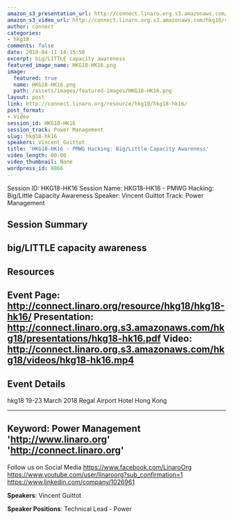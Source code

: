 ```yaml
---
amazon_s3_presentation_url: http://connect.linaro.org.s3.amazonaws.com/hkg18/presentations/hkg18-hk16.pdf
amazon_s3_video_url: http://connect.linaro.org.s3.amazonaws.com/hkg18/videos/hkg18-hk16.mp4
author: connect
categories:
- hkg18
comments: false
date: 2018-04-11 14:15:50
excerpt: big/LITTLE capacity awareness
featured_image_name: HKG18-HK16.png
image:
  featured: true
  name: HKG18-HK16.png
  path: /assets/images/featured-images/HKG18-HK16.png
layout: post
link: http://connect.linaro.org/resource/hkg18/hkg18-hk16/
post_format:
- Video
session_id: HKG18-HK16
session_track: Power Management
slug: hkg18-hk16
speakers: Vincent Guittot
title: 'HKG18-HK16 - PMWG Hacking: Big/Little Capacity Awareness'
video_length: 00:00
video_thumbnail: None
wordpress_id: 8866
---
```


Session ID: HKG18-HK16
Session Name: HKG18-HK16 - PMWG Hacking: Big/Little Capacity Awareness
Speaker: Vincent Guittot
Track: Power Management


## Session Summary
big/LITTLE capacity awareness
---------------------------------------------------
## Resources
Event Page: http://connect.linaro.org/resource/hkg18/hkg18-hk16/
Presentation: http://connect.linaro.org.s3.amazonaws.com/hkg18/presentations/hkg18-hk16.pdf
Video: http://connect.linaro.org.s3.amazonaws.com/hkg18/videos/hkg18-hk16.mp4
 ---------------------------------------------------
## Event Details
hkg18
19-23 March 2018 
Regal Airport Hotel Hong Kong

---------------------------------------------------
Keyword: Power Management
'http://www.linaro.org'
'http://connect.linaro.org'
---------------------------------------------------
Follow us on Social Media
https://www.facebook.com/LinaroOrg
https://www.youtube.com/user/linaroorg?sub_confirmation=1
https://www.linkedin.com/company/1026961

**Speakers**: Vincent Guittot

**Speaker Positions**: Technical Lead - Power